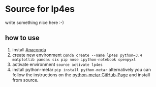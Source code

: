 Source for lp4es
================

write something nice here :-)

how to use
----------

1. install [Anaconda](https://store.continuum.io/cshop/anaconda/)
2. create new environment `conda create --name lp4es python=3.4 matplotlib pandas six pip nose ipython-notebook openpyxl`
3. activate environment `source activate lp4es`
4. install python-metar `pip install python-metar`
   alternatively you can follow the instructions on the [python-metar GitHub-Page](https://github.com/phobson/python-metar) and install from source.
